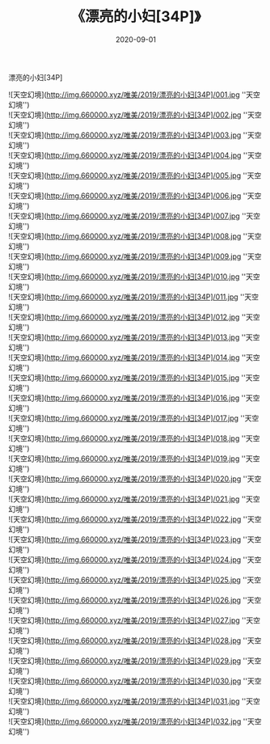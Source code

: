 ﻿---
layout: post
title:  《漂亮的小妇[34P]》
date:   2020-09-01
img: http://img.660000.xyz/唯美/2019/漂亮的小妇[34P]/000.jpg
categories: [美女, 清纯, 唯美]
---

漂亮的小妇[34P]



![天空幻境](http://img.660000.xyz/唯美/2019/漂亮的小妇[34P]/001.jpg ''天空幻境'') <br>
![天空幻境](http://img.660000.xyz/唯美/2019/漂亮的小妇[34P]/002.jpg ''天空幻境'') <br>
![天空幻境](http://img.660000.xyz/唯美/2019/漂亮的小妇[34P]/003.jpg ''天空幻境'') <br>
![天空幻境](http://img.660000.xyz/唯美/2019/漂亮的小妇[34P]/004.jpg ''天空幻境'') <br>
![天空幻境](http://img.660000.xyz/唯美/2019/漂亮的小妇[34P]/005.jpg ''天空幻境'') <br>
![天空幻境](http://img.660000.xyz/唯美/2019/漂亮的小妇[34P]/006.jpg ''天空幻境'') <br>
![天空幻境](http://img.660000.xyz/唯美/2019/漂亮的小妇[34P]/007.jpg ''天空幻境'') <br>
![天空幻境](http://img.660000.xyz/唯美/2019/漂亮的小妇[34P]/008.jpg ''天空幻境'') <br>
![天空幻境](http://img.660000.xyz/唯美/2019/漂亮的小妇[34P]/009.jpg ''天空幻境'') <br>
![天空幻境](http://img.660000.xyz/唯美/2019/漂亮的小妇[34P]/010.jpg ''天空幻境'') <br>
![天空幻境](http://img.660000.xyz/唯美/2019/漂亮的小妇[34P]/011.jpg ''天空幻境'') <br>
![天空幻境](http://img.660000.xyz/唯美/2019/漂亮的小妇[34P]/012.jpg ''天空幻境'') <br>
![天空幻境](http://img.660000.xyz/唯美/2019/漂亮的小妇[34P]/013.jpg ''天空幻境'') <br>
![天空幻境](http://img.660000.xyz/唯美/2019/漂亮的小妇[34P]/014.jpg ''天空幻境'') <br>
![天空幻境](http://img.660000.xyz/唯美/2019/漂亮的小妇[34P]/015.jpg ''天空幻境'') <br>
![天空幻境](http://img.660000.xyz/唯美/2019/漂亮的小妇[34P]/016.jpg ''天空幻境'') <br>
![天空幻境](http://img.660000.xyz/唯美/2019/漂亮的小妇[34P]/017.jpg ''天空幻境'') <br>
![天空幻境](http://img.660000.xyz/唯美/2019/漂亮的小妇[34P]/018.jpg ''天空幻境'') <br>
![天空幻境](http://img.660000.xyz/唯美/2019/漂亮的小妇[34P]/019.jpg ''天空幻境'') <br>
![天空幻境](http://img.660000.xyz/唯美/2019/漂亮的小妇[34P]/020.jpg ''天空幻境'') <br>
![天空幻境](http://img.660000.xyz/唯美/2019/漂亮的小妇[34P]/021.jpg ''天空幻境'') <br>
![天空幻境](http://img.660000.xyz/唯美/2019/漂亮的小妇[34P]/022.jpg ''天空幻境'') <br>
![天空幻境](http://img.660000.xyz/唯美/2019/漂亮的小妇[34P]/023.jpg ''天空幻境'') <br>
![天空幻境](http://img.660000.xyz/唯美/2019/漂亮的小妇[34P]/024.jpg ''天空幻境'') <br>
![天空幻境](http://img.660000.xyz/唯美/2019/漂亮的小妇[34P]/025.jpg ''天空幻境'') <br>
![天空幻境](http://img.660000.xyz/唯美/2019/漂亮的小妇[34P]/026.jpg ''天空幻境'') <br>
![天空幻境](http://img.660000.xyz/唯美/2019/漂亮的小妇[34P]/027.jpg ''天空幻境'') <br>
![天空幻境](http://img.660000.xyz/唯美/2019/漂亮的小妇[34P]/028.jpg ''天空幻境'') <br>
![天空幻境](http://img.660000.xyz/唯美/2019/漂亮的小妇[34P]/029.jpg ''天空幻境'') <br>
![天空幻境](http://img.660000.xyz/唯美/2019/漂亮的小妇[34P]/030.jpg ''天空幻境'') <br>
![天空幻境](http://img.660000.xyz/唯美/2019/漂亮的小妇[34P]/031.jpg ''天空幻境'') <br>
![天空幻境](http://img.660000.xyz/唯美/2019/漂亮的小妇[34P]/032.jpg ''天空幻境'') <br>